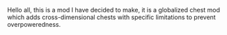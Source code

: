 Hello all, this is a mod I have decided to make, it is a globalized chest mod which adds cross-dimensional chests with specific limitations to prevent overpoweredness.